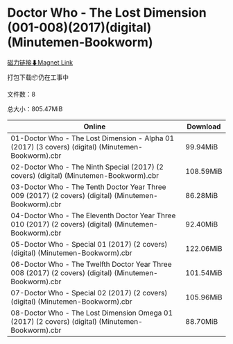 # Doctor Who - The Lost Dimension (001-008)(2017)(digital)(Minutemen-Bookworm)

[磁力链接⬇Magnet Link](magnet:?xt=urn:btih:2a3e26e7a7c0c48e8d4848223483ef943d64495c&dn=Doctor%20Who%20-%20The%20Lost%20Dimension%20%28001-008%29%282017%29%28digital%29%28Minutemen-Bookworm%29)

打包下载📦仍在工事中

文件数：8

总大小：805.47MiB

Online | Download
--- | ---
01-Doctor Who - The Lost Dimension - Alpha 01 (2017) (3 covers) (digital) (Minutemen-Bookworm).cbr | 99.94MiB
02-Doctor Who - The Ninth Special (2017) (2 covers) (digital) (Minutemen-Bookworm).cbr | 108.59MiB
03-Doctor Who - The Tenth Doctor Year Three 009 (2017) (2 covers) (digital) (Minutemen-Bookworm).cbr | 86.28MiB
04-Doctor Who - The Eleventh Doctor Year Three 010 (2017) (2 covers) (digital) (Minutemen-Bookworm).cbr | 92.40MiB
05-Doctor Who - Special 01 (2017) (2 covers) (digital) (Minutemen-Bookworm).cbr | 122.06MiB
06-Doctor Who - The Twelfth Doctor Year Three 008 (2017) (2 covers) (digital) (Minutemen-Bookworm).cbr | 101.54MiB
07-Doctor Who - Special 02 (2017) (2 covers) (digital) (Minutemen-Bookworm).cbr | 105.96MiB
08-Doctor Who - The Lost Dimension Omega 01 (2017) (2 covers) (digital) (Minutemen-Bookworm).cbr | 88.70MiB